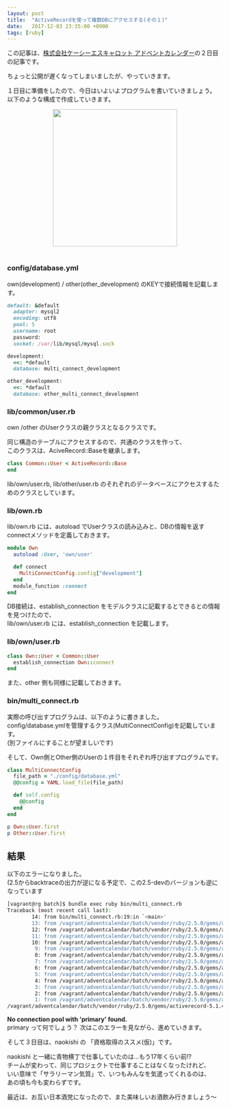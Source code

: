 ```yaml
---
layout: post
title:  "ActiveRecordを使って複数DBにアクセスする(その１)"
date:   2017-12-03 23:35:00 +0900
tags: [ruby]
---
```

この記事は、<a href="https://qiita.com/advent-calendar/2017/kcscarrot" target="_blank">株式会社ケーシーエスキャロット アドベントカレンダー</a>の２日目の記事です。

ちょっと公開が遅くなってしまいましたが、やっていきます。

１日目に準備をしたので、今日はいよいよプログラムを書いていきましょう。  
以下のような構成で作成していきます。

<div class="separator" style="clear: both; text-align: center;"><a href="https://3.bp.blogspot.com/-U5cEcPMAUCg/WiK7G2WG6oI/AAAAAAAAK2I/NCCT-q_8ri4nHode-Wnq9ICE-y4zCo0iACLcBGAs/s1600/dir_structure.jpg" imageanchor="1" style="margin-left: 1em; margin-right: 1em;"><img border="0" src="https://3.bp.blogspot.com/-U5cEcPMAUCg/WiK7G2WG6oI/AAAAAAAAK2I/NCCT-q_8ri4nHode-Wnq9ICE-y4zCo0iACLcBGAs/s320/dir_structure.jpg" width="290" height="320" data-original-width="527" data-original-height="582" /></a></div><br />

### config/database.yml

own(development) / other(other_development) のKEYで接続情報を記載します。

```ruby
default: &default
  adapter: mysql2
  encoding: utf8
  pool: 5
  username: root
  password:
  socket: /var/lib/mysql/mysql.sock

development:
  <<: *default
  database: multi_connect_development

other_development:
  <<: *default
  database: other_multi_connect_development
```

### lib/common/user.rb

own /other のUserクラスの親クラスとなるクラスです。

同じ構造のテーブルにアクセスするので、共通のクラスを作って、  
このクラスは、AciveRecord::Baseを継承します。

```ruby
class Common::User < ActiveRecord::Base
end
```

lib/own/user.rb, lib/other/user.rb のそれぞれのデータベースにアクセスするためのクラスとしています。

### lib/own.rb

lib/own.rb には、autoload でUserクラスの読み込みと、DBの情報を返す connectメソッドを定義しておきます。

```ruby
module Own
  autoload :User, 'own/user'

  def connect
    MultiConnectConfig.config["development"]
  end
  module_function :connect
end
```

DB接続は、establish_connection をモデルクラスに記載するとできるとの情報を見つけたので、  
lib/own/user.rb には、establish_connection を記載します。

### lib/own/user.rb

```ruby
class Own::User < Common::User
  establish_connection Own::connect
end
```

また、other 側も同様に記載しておきます。

### bin/multi_connect.rb

実際の呼び出すプログラムは、以下のように書きました。  
config/database.ymlを管理するクラス(MultiConnectConfig)を記載しています。  
(別ファイルにすることが望ましいです)

そして、Own側とOther側のUserの１件目をそれぞれ呼び出すプログラムです。

```ruby
class MultiConnectConfig
  file_path = "./config/database.yml"
  @@config = YAML.load_file(file_path)

  def self.config
    @@config
  end
end

p Own::User.first
p Other::User.first

```
## 結果

以下のエラーになりました。  
(2.5からbacktraceの出力が逆になる予定で、この2.5-devのバージョンも逆になっています

```sh
[vagrant@rg batch]$ bundle exec ruby bin/multi_connect.rb
Traceback (most recent call last):
        14: from bin/multi_connect.rb:19:in `<main>'
        13: from /vagrant/adventcalendar/batch/vendor/ruby/2.5.0/gems/activerecord-5.1.4/lib/active_record/querying.rb:3:in `first'
        12: from /vagrant/adventcalendar/batch/vendor/ruby/2.5.0/gems/activerecord-5.1.4/lib/active_record/relation/finder_methods.rb:122:in `first'
        11: from /vagrant/adventcalendar/batch/vendor/ruby/2.5.0/gems/activerecord-5.1.4/lib/active_record/relation/finder_methods.rb:531:in `find_nth'
        10: from /vagrant/adventcalendar/batch/vendor/ruby/2.5.0/gems/activerecord-5.1.4/lib/active_record/relation/finder_methods.rb:538:in `find_nth_with_limit'
         9: from /vagrant/adventcalendar/batch/vendor/ruby/2.5.0/gems/activerecord-5.1.4/lib/active_record/relation/delegation.rb:44:in `primary_key'
         8: from /vagrant/adventcalendar/batch/vendor/ruby/2.5.0/gems/activerecord-5.1.4/lib/active_record/attribute_methods/primary_key.rb:74:in `primary_key'
         7: from /vagrant/adventcalendar/batch/vendor/ruby/2.5.0/gems/activerecord-5.1.4/lib/active_record/attribute_methods/primary_key.rb:88:in `reset_primary_key'
         6: from /vagrant/adventcalendar/batch/vendor/ruby/2.5.0/gems/activerecord-5.1.4/lib/active_record/attribute_methods/primary_key.rb:74:in `primary_key'
         5: from /vagrant/adventcalendar/batch/vendor/ruby/2.5.0/gems/activerecord-5.1.4/lib/active_record/attribute_methods/primary_key.rb:86:in `reset_primary_key'
         4: from /vagrant/adventcalendar/batch/vendor/ruby/2.5.0/gems/activerecord-5.1.4/lib/active_record/attribute_methods/primary_key.rb:98:in `get_primary_key'
         3: from /vagrant/adventcalendar/batch/vendor/ruby/2.5.0/gems/activerecord-5.1.4/lib/active_record/model_schema.rb:331:in `table_exists?'
         2: from /vagrant/adventcalendar/batch/vendor/ruby/2.5.0/gems/activerecord-5.1.4/lib/active_record/connection_handling.rb:88:in `connection'
         1: from /vagrant/adventcalendar/batch/vendor/ruby/2.5.0/gems/activerecord-5.1.4/lib/active_record/connection_handling.rb:116:in `retrieve_connection'
/vagrant/adventcalendar/batch/vendor/ruby/2.5.0/gems/activerecord-5.1.4/lib/active_record/connection_adapters/abstract/connection_pool.rb:930:in `retrieve_connection': No connection pool with 'primary' found. (ActiveRecord::ConnectionNotEstablished)
```
**No connection pool with 'primary' found.**  
primary って何でしょう？ 次はこのエラーを見ながら、進めていきます。

そして３日目は、naokishi の 「資格取得のススメ(仮)」です。

naokishi と一緒に青物横丁で仕事していたのは...もう17年くらい前!?  
チームが変わって、同じプロジェクトで仕事することはなくなったけれど、  
いい意味で「サラリーマン気質」で、いつもみんなを気遣ってくれるのは、  
あの頃も今も変わらずです。

最近は、お互い日本酒党になったので、また美味しいお酒飲み行きましょう～
